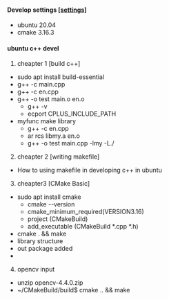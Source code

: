 #### __Develop settings__ [[settings]](https://ladofa.blogspot.com/2020/08/c-2.html)
- ubuntu 20.04
- cmake 3.16.3

#### ubuntu c++ devel
1. cheapter 1 [build c++]
- sudo apt install build-essential 
- g++ -c main.cpp
- g++ -c en.cpp
- g++ -o test main.o en.o
    - g++ -v
    - ecport CPLUS_INCLUDE_PATH
- myfunc make library
    - g++ -c en.cpp
    - ar rcs libmy.a en.o
    - g++ -o test main.cpp -lmy -L./
2. cheapter 2 [writing makefile]
- How to using makefile in developing c++ in ubuntu 

3. cheapter3 [CMake Basic] 
- sudo apt install cmake
    - cmake --version 
    - cmake_minimum_required(VERSION3.16)
    - project (CMakeBuild)
    - add_executable (CMakeBuild *.cpp *.h)
- cmake . && make
- library structure
- out package added
- 
4. opencv input 
- unzip opencv-4.4.0.zip
- ~/CMakeBuild/build$ cmake .. && make
